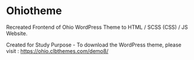 # Ohiotheme
Recreated Frontend of Ohio WordPress Theme to HTML / SCSS (CSS) / JS Website.

Created for Study Purpose - To download the WordPress theme, please visit : https://ohio.clbthemes.com/demo8/
